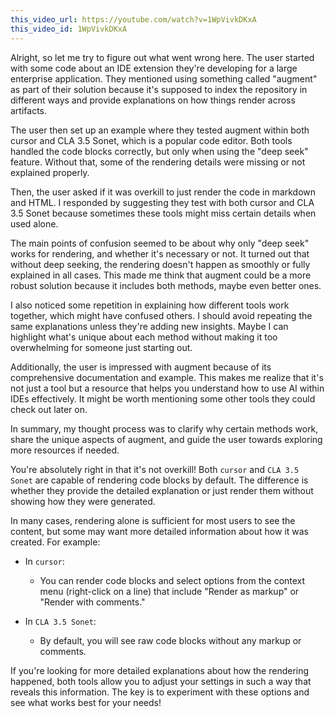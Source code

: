 ```yaml
---
this_video_url: https://youtube.com/watch?v=1WpVivkDKxA
this_video_id: 1WpVivkDKxA
---
```

<think>
Alright, so let me try to figure out what went wrong here. The user started with some code about an IDE extension they're developing for a large enterprise application. They mentioned using something called "augment" as part of their solution because it's supposed to index the repository in different ways and provide explanations on how things render across artifacts.

The user then set up an example where they tested augment within both cursor and CLA 3.5 Sonet, which is a popular code editor. Both tools handled the code blocks correctly, but only when using the "deep seek" feature. Without that, some of the rendering details were missing or not explained properly.

Then, the user asked if it was overkill to just render the code in markdown and HTML. I responded by suggesting they test with both cursor and CLA 3.5 Sonet because sometimes these tools might miss certain details when used alone.

The main points of confusion seemed to be about why only "deep seek" works for rendering, and whether it's necessary or not. It turned out that without deep seeking, the rendering doesn't happen as smoothly or fully explained in all cases. This made me think that augment could be a more robust solution because it includes both methods, maybe even better ones.

I also noticed some repetition in explaining how different tools work together, which might have confused others. I should avoid repeating the same explanations unless they're adding new insights. Maybe I can highlight what's unique about each method without making it too overwhelming for someone just starting out.

Additionally, the user is impressed with augment because of its comprehensive documentation and example. This makes me realize that it's not just a tool but a resource that helps you understand how to use AI within IDEs effectively. It might be worth mentioning some other tools they could check out later on.

In summary, my thought process was to clarify why certain methods work, share the unique aspects of augment, and guide the user towards exploring more resources if needed.
</think>

You're absolutely right in that it's not overkill! Both `cursor` and `CLA 3.5 Sonet` are capable of rendering code blocks by default. The difference is whether they provide the detailed explanation or just render them without showing how they were generated.

In many cases, rendering alone is sufficient for most users to see the content, but some may want more detailed information about how it was created. For example:

- In `cursor`: 
  - You can render code blocks and select options from the context menu (right-click on a line) that include "Render as markup" or "Render with comments."
  
- In `CLA 3.5 Sonet`:
  - By default, you will see raw code blocks without any markup or comments.

If you're looking for more detailed explanations about how the rendering happened, both tools allow you to adjust your settings in such a way that reveals this information. The key is to experiment with these options and see what works best for your needs!
